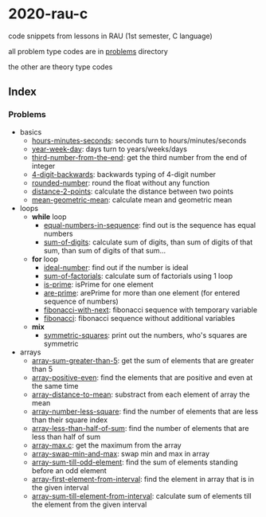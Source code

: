 # 2020-rau-c
code snippets from lessons in RAU (1st semester, C language)

all problem type codes are in [problems](problems) directory

the other are theory type codes

## Index
### Problems
- basics
    - [hours-minutes-seconds](problems/hours-minutes-seconds.c): seconds turn to hours/minutes/seconds
    - [year-week-day](problems/year-week-day.c): days turn to years/weeks/days
    - [third-number-from-the-end](problems/third-number-from-the-end.c): get the third number from the end of integer 
    - [4-digit-backwards](problems/4-digit-backwards.c): backwards typing of 4-digit number
    - [rounded-number](problems/rounded-number.c): round the float without any function 
    - [distance-2-points](problems/distance-2-points.c): calculate the distance between two points
    - [mean-geometric-mean](problems/mean-geometric-mean.c): calculate mean and geometric mean
- loops
    - **while** loop
        - [equal-numbers-in-sequence](problems/equal-numbers-in-sequence.c): find out is the sequence has equal numbers
        - [sum-of-digits](problems/sum-of-digits.c): calculate sum of digits, than sum of digits of that sum, than sum of digits of that sum...
    - **for** loop
        - [ideal-number](problems/ideal-number.c): find out if the number is ideal
        - [sum-of-factorials](problems/sum-of-factorials.c): calculate sum of factorials using 1 loop
        - [is-prime](problems/is-prime.c): isPrime for one element 
        - [are-prime](problems/are-prime.c): arePrime for more than one element (for entered sequence of numbers)
        - [fibonacci-with-next](problems/fibonacci-with-next.c): fibonacci sequence with temporary variable
        - [fibonacci](problems/fibonacci.c): fibonacci sequence without additional variables
    - **mix**
        - [symmetric-squares](problems/symmetric-squares.c): print out the numbers, who's squares are symmetric
- arrays
    - [array-sum-greater-than-5](problems/array-sum-greater-than-5.c): get the sum of elements that are greater than 5
    - [array-positive-even](problems/array-positive-even.c): find the elements that are positive and even at the same time
    - [array-distance-to-mean](problems/array-distance-to-mean.c): substract from each element of array the mean
    - [array-number-less-square](problems/array-number-less-square.c): find the number of elements that are less than their square index
    - [array-less-than-half-of-sum](problems/array-less-than-half-of-sum.c): find the number of elements that are less than half of sum
    - [array-max.c](problems/array-max.c): get the maximum from the array
    - [array-swap-min-and-max](problems/array-swap-min-and-max.c): swap min and max in array
    - [array-sum-till-odd-element](problems/array-sum-till-odd-element.c): find the sum of elements standing before an odd element
    - [array-first-element-from-interval](problems/array-first-element-from-interval.c): find the element in array that is in the given interval
    - [array-sum-till-element-from-interval](problems/array-sum-till-element-from-interval.c): calculate sum of elements till the element from the given interval